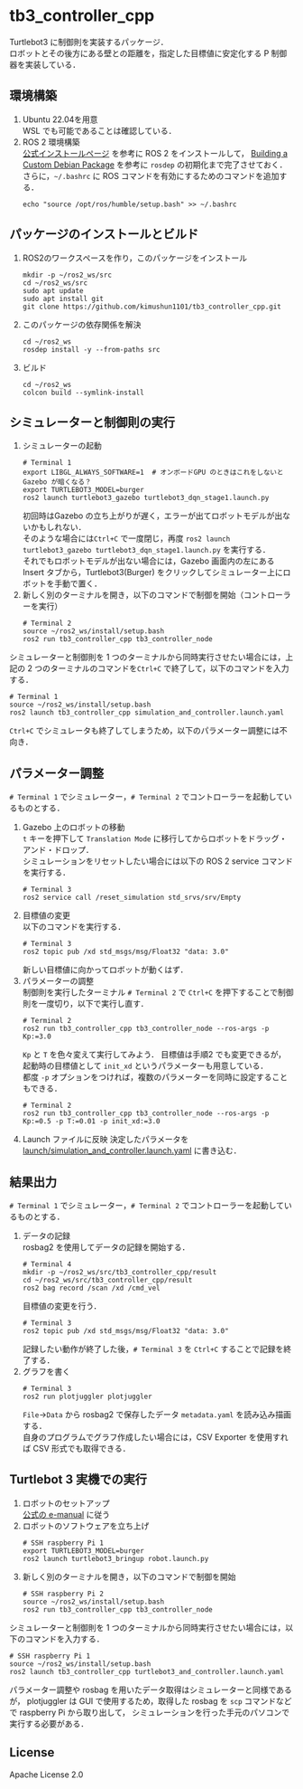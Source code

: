 # tb3_controller_cpp

Turtlebot3 に制御則を実装するパッケージ．  
ロボットとその後方にある壁との距離を，指定した目標値に安定化する P 制御器を実装している．

## 環境構築

1. Ubuntu 22.04を用意  
   WSL でも可能であることは確認している．
2. ROS 2 環境構築  
   [公式インストールページ](https://docs.ros.org/en/humble/Installation/Ubuntu-Install-Debians.html) を参考に ROS 2 をインストールして，
   [Building a Custom Debian Package](https://docs.ros.org/en/humble/How-To-Guides/Building-a-Custom-Debian-Package.html) を参考に `rosdep` の初期化まで完了させておく．  
   さらに，`~/.bashrc` に ROS コマンドを有効にするためのコマンドを追加する．
   ```
   echo "source /opt/ros/humble/setup.bash" >> ~/.bashrc
   ```

## パッケージのインストールとビルド

1. ROS2のワークスペースを作り，このパッケージをインストール
   ```
   mkdir -p ~/ros2_ws/src
   cd ~/ros2_ws/src
   sudo apt update
   sudo apt install git
   git clone https://github.com/kimushun1101/tb3_controller_cpp.git
   ```
2. このパッケージの依存関係を解決
   ```
   cd ~/ros2_ws
   rosdep install -y --from-paths src
   ```
3. ビルド
   ```
   cd ~/ros2_ws
   colcon build --symlink-install
   ```

## シミュレーターと制御則の実行

1. シミュレーターの起動
   ```
   # Terminal 1
   export LIBGL_ALWAYS_SOFTWARE=1  # オンボードGPU のときはこれをしないとGazebo が暗くなる？
   export TURTLEBOT3_MODEL=burger
   ros2 launch turtlebot3_gazebo turtlebot3_dqn_stage1.launch.py
   ```
   初回時はGazebo の立ち上がりが遅く，エラーが出てロボットモデルが出ないかもしれない．  
   そのような場合には`Ctrl+C` で一度閉じ，再度
   `ros2 launch turtlebot3_gazebo turtlebot3_dqn_stage1.launch.py`
   を実行する．  
   それでもロボットモデルが出ない場合には，Gazebo 画面内の左にあるInsert タブから，Turtlebot3(Burger) をクリックしてシミュレーター上にロボットを手動で置く．
2. 新しく別のターミナルを開き，以下のコマンドで制御を開始（コントローラーを実行）
   ```
   # Terminal 2
   source ~/ros2_ws/install/setup.bash
   ros2 run tb3_controller_cpp tb3_controller_node
   ```

シミュレーターと制御則を 1 つのターミナルから同時実行させたい場合には，上記の 2 つのターミナルのコマンドを`Ctrl+C` で終了して，以下のコマンドを入力する．
```
# Terminal 1
source ~/ros2_ws/install/setup.bash
ros2 launch tb3_controller_cpp simulation_and_controller.launch.yaml 
```
`Ctrl+C` でシミュレータも終了してしまうため，以下のパラメーター調整には不向き．

## パラメーター調整

`# Terminal 1` でシミュレーター，`# Terminal 2` でコントローラーを起動しているものとする．

1. Gazebo 上のロボットの移動  
   `t` キーを押下して `Translation Mode` に移行してからロボットをドラッグ・アンド・ドロップ．  
   シミュレーションをリセットしたい場合には以下の ROS 2 service コマンドを実行する．
   ```
   # Terminal 3
   ros2 service call /reset_simulation std_srvs/srv/Empty
   ```
2. 目標値の変更  
   以下のコマンドを実行する．
   ```
   # Terminal 3
   ros2 topic pub /xd std_msgs/msg/Float32 "data: 3.0"
   ```
   新しい目標値に向かってロボットが動くはず．
3. パラメーターの調整  
   制御則を実行したターミナル `# Terminal 2` で `Ctrl+C` を押下することで制御則を一度切り，以下で実行し直す．
   ```
   # Terminal 2
   ros2 run tb3_controller_cpp tb3_controller_node --ros-args -p Kp:=3.0
   ```
   `Kp` と `T` を色々変えて実行してみよう．
   目標値は手順2 でも変更できるが，起動時の目標値として `init_xd` というパラメーターも用意している．  
   都度 `-p` オプションをつければ，複数のパラメーターを同時に設定することもできる．
   ```
   # Terminal 2
   ros2 run tb3_controller_cpp tb3_controller_node --ros-args -p Kp:=0.5 -p T:=0.01 -p init_xd:=3.0
   ```
4. Launch ファイルに反映
   決定したパラメータを [launch/simulation_and_controller.launch.yaml](./launch/simulation_and_controller.launch.yaml#L9) に書き込む．

## 結果出力

`# Terminal 1` でシミュレーター，`# Terminal 2` でコントローラーを起動しているものとする．

1. データの記録  
   rosbag2 を使用してデータの記録を開始する．
   ```
   # Terminal 4
   mkdir -p ~/ros2_ws/src/tb3_controller_cpp/result
   cd ~/ros2_ws/src/tb3_controller_cpp/result
   ros2 bag record /scan /xd /cmd_vel
   ```
   目標値の変更を行う．
   ```
   # Terminal 3
   ros2 topic pub /xd std_msgs/msg/Float32 "data: 3.0"
   ```
   記録したい動作が終了した後，`# Terminal 3` を `Ctrl+C` することで記録を終了する．
2. グラフを書く
   ```
   # Terminal 3
   ros2 run plotjuggler plotjuggler
   ```
   `File`→`Data` から rosbag2 で保存したデータ `metadata.yaml` を読み込み描画する．  
   自身のプログラムでグラフ作成したい場合には，CSV Exporter を使用すれば CSV 形式でも取得できる．

## Turtlebot 3 実機での実行

1. ロボットのセットアップ  
   [公式の e-manual](https://emanual.robotis.com/docs/en/platform/turtlebot3/quick-start/) に従う
2. ロボットのソフトウェアを立ち上げ
   ```
   # SSH raspberry Pi 1
   export TURTLEBOT3_MODEL=burger
   ros2 launch turtlebot3_bringup robot.launch.py 
   ```
3. 新しく別のターミナルを開き，以下のコマンドで制御を開始
   ```
   # SSH raspberry Pi 2
   source ~/ros2_ws/install/setup.bash
   ros2 run tb3_controller_cpp tb3_controller_node
   ```

シミュレーターと制御則を 1 つのターミナルから同時実行させたい場合には，以下のコマンドを入力する．
```
# SSH raspberry Pi 1
source ~/ros2_ws/install/setup.bash
ros2 launch tb3_controller_cpp turtlebot3_and_controller.launch.yaml 
```

パラメーター調整や rosbag を用いたデータ取得はシミュレーターと同様であるが，
plotjuggler は GUI で使用するため，取得した rosbag を `scp` コマンドなどで raspberry Pi から取り出して，
シミュレーションを行った手元のパソコンで実行する必要がある．

## License
Apache License 2.0